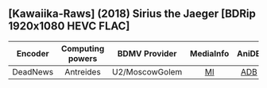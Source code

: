 ## [Kawaiika-Raws] (2018) Sirius the Jaeger [BDRip 1920x1080 HEVC FLAC]

| Encoder  | Computing powers | BDMV Provider  | MediaInfo | AniDB |
| :------: | :--------------: | :------------: | :-------: | :---: |
| DeadNews |    Antreides     | U2/MoscowGolem |   [MI]    | [ADB] |

[adb]: https://anidb.net/anime/13959
[mi]: https://bin.disroot.org/?f450971bad9325ad#6hdE1vN6FNMSXkxpeoMKH2gN9fwYr3xCALQtGrS2uJkx

